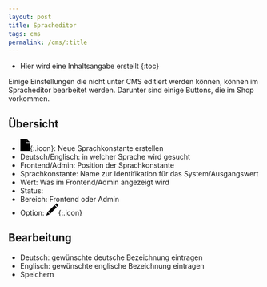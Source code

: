 ```yaml
---
layout: post
title: Spracheditor
tags: cms
permalink: /cms/:title
---
```



+ Hier wird eine Inhaltsangabe erstellt
{:toc}




Einige Einstellungen die nicht unter CMS editiert werden können, können im Spracheditor bearbeitet werden. Darunter sind einige Buttons, die im Shop vorkommen.




 ## Übersicht




- ![Neu][1]{:.icon}: Neue Sprachkonstante erstellen
- Deutsch/Englisch: in welcher Sprache wird gesucht
- Frontend/Admin: Position der Sprachkonstante
- Sprachkonstante: Name zur Identifikation für das System/Ausgangswert
- Wert: Was im Frontend/Admin angezeigt wird
- Status:
- Bereich: Frontend oder Admin
- Option: ![Stift][2]{:.icon}




## Bearbeitung




- Deutsch: gewünschte deutsche Bezeichnung eintragen
- Englisch: gewünschte englische Bezeichnung eintragen
- Speichern




















[1]: /img/glyphicons/glyphicons-37-file.png
[2]: /img/glyphicons/glyphicons-31-pencil.png
